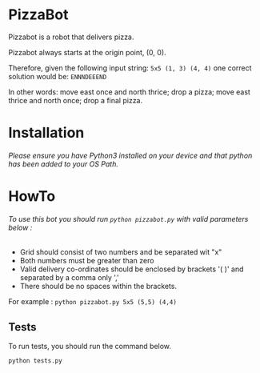 # PizzaBot

Pizzabot is a robot that delivers pizza.

Pizzabot always starts at the origin point, (0, 0).

Therefore, given the following input string:
`5x5 (1, 3) (4, 4)`
one correct solution would be:
`ENNNDEEEND`

In other words: move east once and north thrice; drop a pizza; move east thrice and north once; drop a final pizza. 

# Installation 
###### Please ensure you have Python3 installed on your device and that python has been added to your OS Path.

# HowTo
###### To use this bot you should run `python pizzabot.py` with valid parameters below :

* Grid should consist of two numbers and be separated wit "x" 
* Both numbers must be greater than zero
* Valid delivery co-ordinates should be enclosed by brackets '( )' and separated by a comma only ','
* There should be no spaces within the brackets.

For example :
`python pizzabot.py 5x5 (5,5) (4,4)`

## Tests

To run tests, you should run the command below.

`python tests.py`